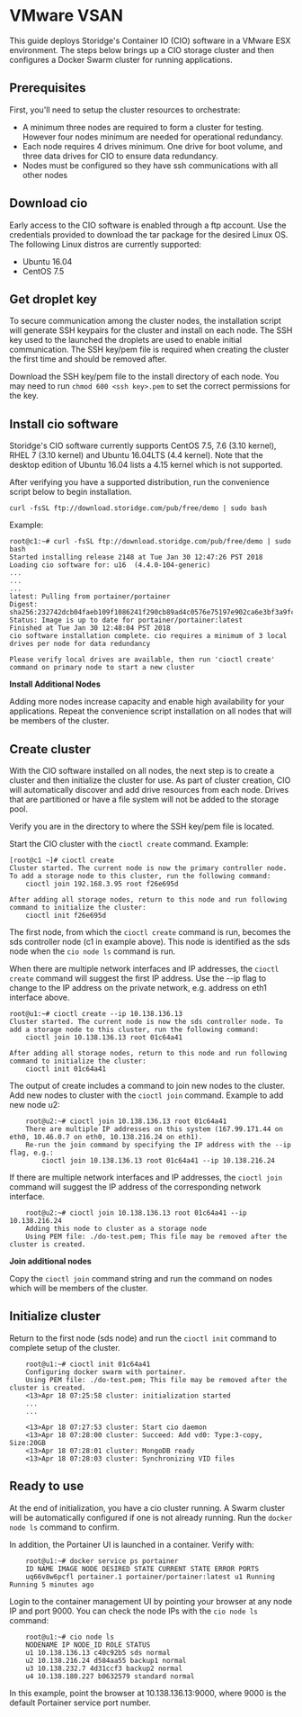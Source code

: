 # VMware VSAN 

This guide deploys Storidge's Container IO (CIO) software in a VMware ESX environment. The steps below brings up a CIO storage cluster and then configures a Docker Swarm cluster for running applications.

## Prerequisites 
First, you'll need to setup the cluster resources to orchestrate: 
- A minimum three nodes are required to form a cluster for testing. However four nodes minimum are needed for operational redundancy. 
- Each node requires 4 drives minimum. One drive for boot volume, and three data drives for CIO to ensure data redundancy.
- Nodes must be configured so they have ssh communications with all other nodes

## Download cio
Early access to the CIO software is enabled through a ftp account. Use the credentials provided to download the tar package for the desired Linux OS. The following Linux distros are currently supported: 
- Ubuntu 16.04 
- CentOS 7.5

## Get droplet key
To secure communication among the cluster nodes, the installation script will generate SSH keypairs for the cluster and install on each node. The SSH key 
used to the launched the droplets are used to enable initial communication. The SSH key/pem file is required when creating the cluster the first time and should be removed after. 

Download the SSH key/pem file to the install directory of each node. You may need to run `chmod 600 <ssh key>.pem` to set 
the correct permissions for the key. 

## Install cio software 
Storidge's CIO software currently supports CentOS 7.5, 7.6 (3.10 kernel), RHEL 7 (3.10 kernel) and Ubuntu 16.04LTS (4.4 kernel). Note that the desktop edition of Ubuntu 16.04 lists a 4.15 kernel which is not supported.

After verifying you have a supported distribution, run the convenience script below to begin installation.

`curl -fsSL ftp://download.storidge.com/pub/free/demo | sudo bash`

Example:
```
root@c1:~# curl -fsSL ftp://download.storidge.com/pub/free/demo | sudo bash
Started installing release 2148 at Tue Jan 30 12:47:26 PST 2018
Loading cio software for: u16  (4.4.0-104-generic)
...
...
...
latest: Pulling from portainer/portainer
Digest: sha256:232742dcb04faeb109f1086241f290cb89ad4c0576e75197e902ca6e3bf3a9fc
Status: Image is up to date for portainer/portainer:latest
Finished at Tue Jan 30 12:48:04 PST 2018
cio software installation complete. cio requires a minimum of 3 local drives per node for data redundancy

Please verify local drives are available, then run 'cioctl create' command on primary node to start a new cluster
```

**Install Additional Nodes**

Adding more nodes increase capacity and enable high availability for your applications. Repeat the convenience script installation on all nodes that will be members of the cluster.

## Create cluster 
With the CIO software installed on all nodes, the next step is to create a cluster and then initialize the cluster for use. As part of cluster creation, CIO will automatically discover and add drive resources from each node. Drives that are partitioned or have a file system will not be added to the storage pool. 

Verify you are in the directory to where the SSH key/pem file is located. 

Start the CIO cluster with the `cioctl create` command. Example:
```
[root@c1 ~]# cioctl create
Cluster started. The current node is now the primary controller node. To add a storage node to this cluster, run the following command:
    cioctl join 192.168.3.95 root f26e695d

After adding all storage nodes, return to this node and run following command to initialize the cluster:
    cioctl init f26e695d
```

The first node, from which the `cioctl create` command is run, becomes the sds controller node (c1 in example above). This node is identified as the sds node when the `cio node ls` command is run.

When there are multiple network interfaces and IP addresses, the `cioctl create` command will suggest the first IP address. Use the --ip flag to change to the IP address on the private network, e.g. address on eth1 interface above.
```
root@u1:~# cioctl create --ip 10.138.136.13
Cluster started. The current node is now the sds controller node. To add a storage node to this cluster, run the following command:
    cioctl join 10.138.136.13 root 01c64a41

After adding all storage nodes, return to this node and run following command to initialize the cluster:
    cioctl init 01c64a41 
```
The output of create includes a command to join new nodes to the cluster. Add new nodes to cluster with the `cioctl join` command. Example to add new node u2:
```
    root@u2:~# cioctl join 10.138.136.13 root 01c64a41
    There are multiple IP addresses on this system (167.99.171.44 on eth0, 10.46.0.7 on eth0, 10.138.216.24 on eth1).
    Re-run the join command by specifying the IP address with the --ip flag, e.g.:
        cioctl join 10.138.136.13 root 01c64a41 --ip 10.138.216.24 
```
If there are multiple network interfaces and IP addresses, the `cioctl join` command will suggest the IP address of the corresponding 
network interface.
```
    root@u2:~# cioctl join 10.138.136.13 root 01c64a41 --ip 10.138.216.24
    Adding this node to cluster as a storage node
    Using PEM file: ./do-test.pem; This file may be removed after the cluster is created. 
```

**Join additional nodes**

Copy the `cioctl join` command string and run the command on nodes which will be members of the cluster. 

## Initialize cluster 
Return to the first node (sds node) and run the `cioctl init` command to complete setup of the cluster.
```
    root@u1:~# cioctl init 01c64a41
    Configuring docker swarm with portainer.
    Using PEM file: ./do-test.pem; This file may be removed after the cluster is created.
    <13>Apr 18 07:25:58 cluster: initialization started
    ...
    ...
    
    <13>Apr 18 07:27:53 cluster: Start cio daemon
    <13>Apr 18 07:28:00 cluster: Succeed: Add vd0: Type:3-copy, Size:20GB
    <13>Apr 18 07:28:01 cluster: MongoDB ready
    <13>Apr 18 07:28:03 cluster: Synchronizing VID files 
```

## Ready to use 
At the end of initialization, you have a cio cluster running. A Swarm cluster will be automatically configured if one is not already 
running. Run the `docker node ls` command to confirm. 

In addition, the Portainer UI is launched in a container. Verify with:
```
    root@u1:~# docker service ps portainer
    ID NAME IMAGE NODE DESIRED STATE CURRENT STATE ERROR PORTS
    uq66v8w6pcfl portainer.1 portainer/portainer:latest u1 Running Running 5 minutes ago 
```
Login to the container management UI by pointing your browser at any node IP and port 9000. You can check the node 
IPs with the `cio node ls` command:
```
    root@u1:~# cio node ls
    NODENAME IP NODE_ID ROLE STATUS
    u1 10.138.136.13 c40c92b5 sds normal
    u2 10.138.216.24 d584aa55 backup1 normal
    u3 10.138.232.7 4d31ccf3 backup2 normal
    u4 10.138.180.227 b0632579 standard normal 
```
In this example, point the browser at 10.138.136.13:9000, where 9000 is the default Portainer service port number.

